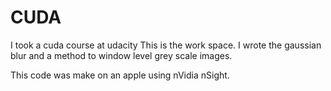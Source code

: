 # CUDA
I took a cuda course at udacity
This is the work space.
I wrote the gaussian blur and a method to window level grey scale images.

This code was make on an apple using nVidia nSight.
